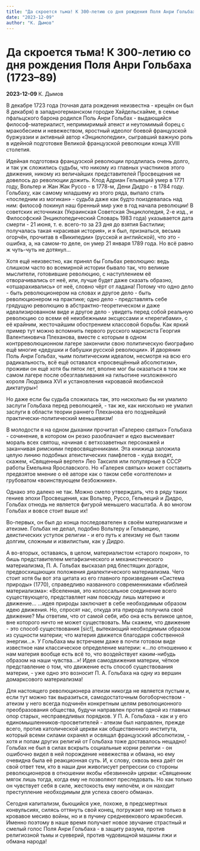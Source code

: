 ```yaml
---
title: "Да скроется тьма! К 300-летию со дня рождения Поля Анри Гольбаха (1723–89)"
date: "2023-12-09"
author: "К. Дымов"
---
```


# Да скроется тьма! К 300-летию со дня рождения Поля Анри Гольбаха (1723–89)

**2023-12-09** К. Дымов

В декабре 1723 года (точная дата рождения неизвестна - крещён он был 8 декабря) в западногерманском городке Хайдельсхайме, в семье пфальцского барона родился Поль Анри Гольбах - выдающийся философ-материалист, непримиримый атеист и неутомимый борец с мракобесием и невежеством, яростный идеолог боевой французской буржуазии и активный автор «Энциклопедии», сыгравший важную роль в идейной подготовке Великой французской революции конца XVIII столетия.

Идейная подготовка французской революции продлилась очень долго, и так уж сложились судьбы, что никому из главных участников этого движения, никому из величайших представителей Просвещения не довелось до революции дожить. Клод Адриан Гельвеций умер в 1771 году, Вольтер и Жан Жак Руссо - в 1778-м, Дени Дидро - в 1784 году. Гольбаху, как самому младшему из этого ряда, выпало стать «последним из могикан» - судьба даже как будто поиздевалась над ним: философ покинул наш бренный мир уже в год начала революции! В советских источниках (Украинская Советская Энциклопедия, 2-е изд., и Философский Энциклопедический Словарь 1983 года) указывается дата смерти - 21 июня, т. е. всего-то за 23 дня до взятия Бастилии; получалась такая «красивая история», и я был, признаться, весьма огорчён, прочитав в «Википедии» (русской и английской), что это - ошибка, а, на самом-то деле, он умер 21 января 1789 года. Но всё равно ж чуть-чуть не дотянул...

Хотя ещё неизвестно, как принял бы Гольбах революцию: ведь слишком часто во всемирной истории бывало так, что великие мыслители, готовившие революцию, с наступлением её отворачивались от неё, или, лучше будет даже сказать образно, «отшарахивались» от неё, словно чёрт от ладана! Потому что одно дело - быть революционером на словах и другое дело - быть революционером на практике; одно дело - представлять себе грядущую революцию в абстрактно-теоретическом и даже идеализированном виде и другое дело - увидеть перед собой реальную революцию со всеми её неизбежными эксцессами и «перегибами», с её крайним, жесточайшим обострением классовой борьбы. Как яркий пример тут можно вспомнить первого русского марксиста Георгия Валентиновича Плеханова, вместе с которым в одном контрреволюционном лагере закончили свою политическую биографию ещё многие «дедушки и бабушки русской революции». И дворянин Поль Анри Гольбах, чьим политическим идеалом, несмотря на всю его радикальность, всё ещё оставался «просвещённый абсолютизм», проживи он ещё хотя бы пяток лет, вполне мог бы оказаться в том же самом лагере после обезглавливания на гильотине низложенного короля Людовика XVI и установления «кровавой якобинской диктатуры»!

Но даже если бы судьба сложилась так, это нисколько бы ни умалило заслуги Гольбаха перед революцией, - так же, как нисколько не умалил заслуги в области теории раннего Плеханова его позднейший практически-политический меньшевизм!

В молодости я на одном дыхании прочитал «Галерею святых» Гольбаха - сочинение, в котором он резко разоблачает и едко высмеивает мораль всех святош, начиная с ветхозаветных персонажей и заканчивая римскими первосвященниками. Эта книжица заложила целую линию подобных атеистических памфлетов - куда входят, скажем, «Священный вертеп» Лео Таксиля или популярные в СССР работы Емельяна Ярославского. Но «Галерея святых» может составить предвзятое мнение о её авторе как о таком себе «оголтелом» и грубоватом «воинствующем безбожнике».

Однако это далеко не так. Можно смело утверждать, что в ряду таких гениев эпохи Просвещения, как Вольтер, Руссо, Гельвеций и Дидро, Гольбах отнюдь не является фигурой меньшего масштаба. А во многом Гольбах и вовсе стоит выше их!

Во-первых, он был до конца последователен в своём материализме и атеизме. Гольбах не делал, подобно Вольтеру и Гельвецию, деистических уступок религии - и его путь к атеизму не был таким долгим, сложным и извилистым, как у Дидро.

А во-вторых, оставаясь, в целом, материалистом «старого покроя», то бишь представителем метафизического и механистического материализма, П. А. Гольбах высказал ряд блестящих догадок, предвосхищающих положения диалектического материализма. Чего стоит хотя бы вот эта цитата из его главного произведения «Система природы» (1770), справедливо названного современниками «библией материализма»: «Вселенная, это колоссальное соединение всего существующего, представляет нам повсюду лишь материю и движение... ...идея природы заключает в себе необходимым образом идею движения. Но, спросят нас, откуда эта природа получила своё движение? Мы ответим, что от самой себя, ибо она есть великое целое, вне которого ничто не может существовать. Мы скажем, что движение - это способ существования [sic!], вытекающий необходимым образом из сущности материи; что материя движется благодаря собственной энергии...». У Гольбаха мы встречаем даже в почти готовом виде известное нам классическое определение материи: «...по отношению к нам материя вообще есть всё то, что воздействует каким-нибудь образом на наши чувства...»! Идея самодвижения материи, чёткое представление о том, что движение есть способ существования материи, - уже одно это возносит П. А. Гольбаха на одну из вершин домарксового материализма!

Для настоящего революционера атеизм никогда не является пустым и, если тут можно так выразиться, самодостаточным богоборчеством - атеизм у него всегда подчинён конкретным целям революционного преобразования общества, будучи направлен против одной из главных опор старых, несправедливых порядков. У П. А. Гольбаха - как и у его единомышленников-просветителей - атеизм был направлен, прежде всего, против католической церкви как общественного института, который всеми силами охранял и освящал французский абсолютизм, - хотя и попам других религий от Гольбаха тоже доставалось нещадно! Гольбах не был в силах вскрыть социальные корни религии - он ошибочно видел в ней порождение невежества и обмана, но ему очевидна была её реакционная суть. И, к слову, сквозь века даёт он свой ответ тем, кто в наши дни живописует репрессии со стороны революционеров в отношении якобы «безвинной» церкви: «Священник мягок лишь тогда, когда ему не позволяют преследовать. Но как только он чувствует себя в силе, жестокость ему нипочём, и он находит преступление необходимым для успеха своего обмана».

Сегодня капитализм, бьющийся уже, похоже, в предсмертных конвульсиях, силясь оттянуть свой конец, погружает мир не только в кровавое месиво войны, но и в пучину средневекового мракобесия. Именно поэтому в наше время получает новое звучание страстный и смелый голос Поля Анри Гольбаха - в защиту разума, против религиозной тьмы и суеверий, против чудовищной машины лжи и обмана народа!